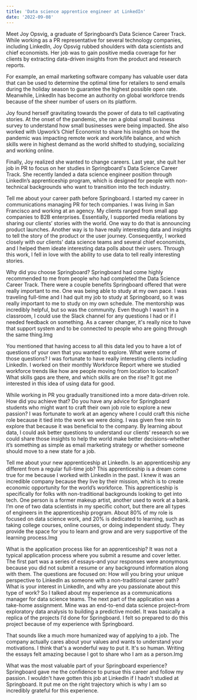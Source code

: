 ```yaml
---
title: 'Data science apprentice engineer at LinkedIn'
date: '2022-09-08'
---
```


Meet Joy Opsvig, a graduate of Springboard’s Data Science Career Track.
While working as a PR representative for several technology companies, including LinkedIn, Joy Opsvig rubbed shoulders with data scientists and chief economists. Her job was to gain positive media coverage for her clients by extracting data-driven insights from the product and research reports.

For example, an email marketing software company has valuable user data that can be used to determine the optimal time for retailers to send emails during the holiday season to guarantee the highest possible open rate. Meanwhile, LinkedIn has become an authority on global workforce trends because of the sheer number of users on its platform.

Joy found herself gravitating towards the power of data to tell captivating stories. At the onset of the pandemic, she ran a global small business survey to understand how small businesses were being impacted. She also worked with Upwork’s Chief Economist to share his insights on how the pandemic was impacting remote work and work/life balance, and which skills were in highest demand as the world shifted to studying, socializing and working online.

Finally, Joy realized she wanted to change careers. Last year, she quit her job in PR to focus on her studies in Springboard's Data Science Career Track. She recently landed a data science engineer position through LinkedIn’s apprenticeship program, which is designed for people with non-technical backgrounds who want to transition into the tech industry.

Tell me about your career path before Springboard.
I started my career in communications managing PR for tech companies. I was living in San Francisco and working at an agency. My clients ranged from small app companies to B2B enterprises. Essentially, I supported media relations by sharing our clients’ stories with the world. One way to do that is announcing product launches. Another way is to have really interesting data and insights to tell the story of the product or the user journey. Consequently, I worked closely with our clients' data science teams and several chief economists, and I helped them ideate interesting data polls about their users. Through this work, I fell in love with the ability to use data to tell really interesting stories.

Why did you choose Springboard?
Springboard had come highly recommended to me from people who had completed the Data Science Career Track. There were a couple benefits Springboard offered that were really important to me. One was being able to study at my own pace. I was traveling full-time and I had quit my job to study at Springboard, so it was really important to me to study on my own schedule. The mentorship was incredibly helpful, but so was the community. Even though I wasn't in a classroom, I could use the Slack channel for any questions I had or if I needed feedback on something. As a career changer, it's really nice to have that support system and to be connected to people who are going through the same thing.Img

You mentioned that having access to all this data led you to have a lot of questions of your own that you wanted to explore. What were some of those questions?
I was fortunate to have really interesting clients including LinkedIn. I worked on their monthly Workforce Report where we studied workforce trends like how are people moving from location to location? What skills gaps are there, and which skills are on the rise? It got me interested in this idea of using data for good.

While working in PR you gradually transitioned into a more data-driven role. How did you achieve that? Do you have any advice for Springboard students who might want to craft their own job role to explore a new passion?
I was fortunate to work at an agency where I could craft this niche role because it tied into the work we were doing. I was given free rein to explore that because it was beneficial to the company. By learning about data, I could ask better questions to understand our clients’ research so we could share those insights to help the world make better decisions–whether it’s something as simple as email marketing strategy or whether someone should move to a new state for a job.

Tell me about your new apprenticeship at LinkedIn. Is an apprenticeship any different from a regular full-time job?
This apprenticeship is a dream come true for me because I worked with LinkedIn in the past. I knew it was an incredible company because they live by their mission, which is to create economic opportunity for the world’s workforce. This apprenticeship is specifically for folks with non-traditional backgrounds looking to get into tech. One person is a former makeup artist, another used to work at a bank. I’m one of two data scientists in my specific cohort, but there are all types of engineers in the apprenticeship program. About 80% of my role is focused on data science work, and 20% is dedicated to learning, such as taking college courses, online courses, or doing independent study. They provide the space for you to learn and grow and are very supportive of the learning process.Img

What is the application process like for an apprenticeship?
It was not a typical application process where you submit a resume and cover letter. The first part was a series of essays–and your responses were anonymous because you did not submit a resume or any background information along with them. The questions are focused on: How will you bring your unique perspective to LinkedIn as someone with a non-traditional career path? What is your interest in LinkedIn, and why are you passionate about this type of work? So I talked about my experience as a communications manager for data science teams. The next part of the application was a take-home assignment. Mine was an end-to-end data science project–from exploratory data analysis to building a predictive model. It was basically a replica of the projects I’d done for Springboard. I felt so prepared to do this project because of my experience with Springboard.

That sounds like a much more humanized way of applying to a job. The company actually cares about your values and wants to understand your motivations.
I think that's a wonderful way to put it. It's so human. Writing the essays felt amazing because I got to share who I am as a person.Img

What was the most valuable part of your Springboard experience?
Springboard gave me the confidence to pursue this career and follow my passion. I wouldn't have gotten this job at LinkedIn if I hadn't studied at Springboard. It put me on the right trajectory which is why I am so incredibly grateful for this experience.
